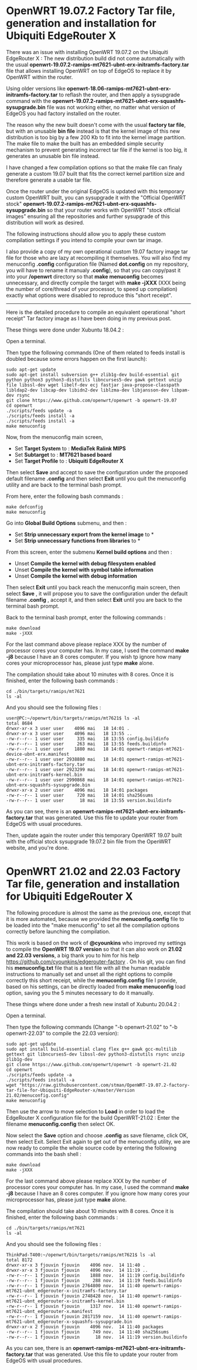 # OpenWRT 19.07.2 Factory Tar file, generation and installation for Ubiquiti EdgeRouter X
  
  
There was an issue with installing OpenWRT 19.07.2 on the Ubiquiti EdgeRouter X : The new distribution build did not come automatically with the usual **openwrt-19.07.2-ramips-mt7621-ubnt-erx-initramfs-factory.tar** file that allows installing OpenWRT on top of EdgeOS to replace it by OpenWRT within the router.

Using older versions like **openwrt-18.06-ramips-mt7621-ubnt-erx-initramfs-factory.tar** to reflash the router, and then apply a sysupgrade command with the **openwrt-19.07.2-ramips-mt7621-ubnt-erx-squashfs-sysupgrade.bin** file was not working either, no matter what version of EdgeOS you had factory installed on the router.

The reason why the new built doesn't come with the usual **factory tar file**, but with an unusable **bin file** instead is that the kernel image of this new distribution is too big by a few 200 Kb to fit into the kernel image partition. The make file to make the built has an embedded simple security mechanism to prevent generating incorrect tar file if the kernel is too big, it generates an unusable bin file instead.

I have changed a few compilation options so that the make file can finaly generate a custom 19.07 built that fits the correct kernel partition size and therefore generate a usable tar file.

Once the router under the original EdgeOS is updated with this temporary custom OpenWRT built, you can sysupgrade it with the "Official OpenWRT stock" **openwrt-19.07.2-ramips-mt7621-ubnt-erx-squashfs-sysupgrade.bin** so that your router works with OpenWRT "stock official images" ensuring all the repositories and further sysupgrade of this distribution will work as desired.

The following instructions should allow you to apply these custom compilation settings if you intend to compile your own tar image.  

I also provide a copy of my own operational custom 19.07 factory image tar file for those who are lazy at recompiling it themselves. You will also find my menuconfig **.config** configuration file (Named **dot.config** on my repository, you will have to rename it manualy **.config**), so that you can copy/past it into your **/openwrt** directory so that **make menuconfig** becomes unnecessary, and directly compile the target with **make -jXXX** (XXX being the number of core/thread of your processor, to speed up compilation) exactly what options were disabled to reproduce this "short receipt".

---

Here is the detailed procedure to compile an equivalent operational "short receipt" Tar factory image as I have been doing in my previous post.

These things were done under Xubuntu 18.04.2 : 

Open a terminal.

Then type the following commands (One of them related to feeds install is doubled because some errors happen on the first launch):

```
sudo apt-get update
sudo apt-get install subversion g++ zlib1g-dev build-essential git python python3 python3-distutils libncurses5-dev gawk gettext unzip file libssl-dev wget libelf-dev ecj fastjar java-propose-classpath libldap2-dev libcap-dev libidn2-dev liblzma-dev libjansson-dev libpam-dev rsync
git clone https://www.github.com/openwrt/openwrt -b openwrt-19.07
cd openwrt
./scripts/feeds update -a
./scripts/feeds install -a
./scripts/feeds install -a
make menuconfig
```

Now, from the menuconfig main screen,

- Set **Target System** to : **MediaTek Ralink MIPS**
- Set **Subtarget** to : **MT7621 based board**
- Set **Target Profile** to : **Ubiquiti EdgeRouter X**

Then select **Save** and accept to save the configuration under the proposed default filename **.config** and then select **Exit** until you quit the menuconfig utility and are back to the terminal bash prompt.

From here, enter the following bash commands : 

```
make defconfig
make menuconfig
```

Go into **Global Build Options** submenu, and then : 

- Set **Strip unnecessary export from the kernel image** to *
- Set **Strip unnecessary functions from libraries** to *
 
From this screen, enter the submenu **Kernel build options** and then : 

- Unset **Compile the kernel with debug filesystem enabled**
- Unset **Compile the kernel with symbol table information**
- Unset **Compile the kernel with debug information**

Then select **Exit** until you back reach the menuconfig main screen, then select **Save** , it will propose you to save the configuration under the default filename **.config** , accept it, and then select **Exit** until you are back to the terminal bash prompt.

Back to the terminal bash prompt, enter the following commands : 

```
make download
make -jXXX
```

For the last command above please replace XXX by the number of processor cores your computer has. In my case, I used the command **make -j8** because I have an 8 cores computer. If you wish tp ignore how many cores your microprocessor has, please just type **make** alone.

The compilation should take about 10 minutes with 8 cores.
Once it is finished, enter the following bash commands : 

```
cd ./bin/targets/ramips/mt7621
ls -al
```

And you should see the following files : 

```
user@PC:~/openwrt/bin/targets/ramips/mt7621$ ls -al
total 8684
drwxr-xr-x 3 user user    4096 mai   18 14:01 .
drwxr-xr-x 3 user user    4096 mai   18 13:55 ..
-rw-r--r-- 1 user user     335 mai   18 13:55 config.buildinfo
-rw-r--r-- 1 user user     263 mai   18 13:55 feeds.buildinfo
-rw-r--r-- 1 user user    1880 mai   18 14:01 openwrt-ramips-mt7621-device-ubnt-erx.manifest
-rw-r--r-- 1 user user 2938880 mai   18 14:01 openwrt-ramips-mt7621-ubnt-erx-initramfs-factory.tar
-rw-r--r-- 1 user user 2923299 mai   18 14:01 openwrt-ramips-mt7621-ubnt-erx-initramfs-kernel.bin
-rw-r--r-- 1 user user 2990868 mai   18 14:01 openwrt-ramips-mt7621-ubnt-erx-squashfs-sysupgrade.bin
drwxr-xr-x 2 user user    4096 mai   18 14:01 packages
-rw-r--r-- 1 user user     720 mai   18 14:01 sha256sums
-rw-r--r-- 1 user user      18 mai   18 13:55 version.buildinfo
```

As you can see, there is an **openwrt-ramips-mt7621-ubnt-erx-initramfs-factory.tar** that was generated. Use this file to update your router from EdgeOS with usual procedures.

Then, update again the router under this temporary OpenWRT 19.07 built with the official stock sysupgrade 19.07.2 bin file from the OpenWRT website, and you're done. 

# OpenWRT 21.02 and 22.03 Factory Tar file, generation and installation for Ubiquiti EdgeRouter X

The following procedure is almost the same as the previous one, except that it is more automated, because we provided the **menuconfig.config** file to be loaded into the "make menuconfig" to set all the compilation options correctly before launching the compilation. 

This work is based on the work of **@cyounkins** who improved my settings to compile the **OpenWRT 19.07 version** so that it can also work on **21.02 and 22.03 versions**, a big thank you to him for his help https://github.com/cyounkins/edgerouter-factory . On his git, you can find his **menuconfig.txt** file that is a text file with all the human readable instructions to manually set and unset all the right options to compile correctly this short receipt, while the **menuconfig.config** file I provide, based on his settings, can be directly loaded from **make menuconfig** load option, saving you the 5 minutes necessary to do it manually.

These things where done under a fresh new install of Xubuntu 20.04.2 : 

Open a terminal.

Then type the following commands (Change "-b openwrt-21.02" to "-b openwrt-22.03" to compile the 22.03 version):

```
sudo apt-get update
sudo apt install build-essential clang flex g++ gawk gcc-multilib gettext git libncurses5-dev libssl-dev python3-distutils rsync unzip zlib1g-dev
git clone https://www.github.com/openwrt/openwrt -b openwrt-21.02
cd openwrt
./scripts/feeds update -a
./scripts/feeds install -a
wget "https://raw.githubusercontent.com/stman/OpenWRT-19.07.2-factory-tar-file-for-Ubiquiti-EdgeRouter-x/master/Version 21.02/menuconfig.config"
make menuconfig
```

Then use the arrow to move selection to **Load** in order to load the EdgeRouter X configuration file for the build OpenWRT-21.02 : Enter the filename **menuconfig.config** then select OK.

Now select the **Save** option and choose **.config** as save filename, click OK, then select Exit.
Select Exit again to get out of the menuconfig utility, we are now ready to compile the whole source code by entering the following commands into the bash shell :


```
make download
make -jXXX
```

For the last command above please replace XXX by the number of processor cores your computer has. In my case, I used the command **make -j8** because I have an 8 cores computer. If you ignore how many cores your microprocessor has, please just type **make** alone.

The compilation should take about 10 minutes with 8 cores.
Once it is finished, enter the following bash commands : 

```
cd ./bin/targets/ramips/mt7621
ls -al
```

And you should see the following files : 

```
ThinkPad-T400:~/openwrt/bin/targets/ramips/mt7621$ ls -al
total 8172
drwxr-xr-x 3 fjouvin fjouvin    4096 nov.  14 11:40 .
drwxr-xr-x 3 fjouvin fjouvin    4096 nov.  14 11:19 ..
-rw-r--r-- 1 fjouvin fjouvin    1888 nov.  14 11:19 config.buildinfo
-rw-r--r-- 1 fjouvin fjouvin     288 nov.  14 11:19 feeds.buildinfo
-rw-r--r-- 1 fjouvin fjouvin 2764800 nov.  14 11:40 openwrt-ramips-mt7621-ubnt_edgerouter-x-initramfs-factory.tar
-rw-r--r-- 1 fjouvin fjouvin 2748428 nov.  14 11:40 openwrt-ramips-mt7621-ubnt_edgerouter-x-initramfs-kernel.bin
-rw-r--r-- 1 fjouvin fjouvin    1317 nov.  14 11:40 openwrt-ramips-mt7621-ubnt_edgerouter-x.manifest
-rw-r--r-- 1 fjouvin fjouvin 2817159 nov.  14 11:40 openwrt-ramips-mt7621-ubnt_edgerouter-x-squashfs-sysupgrade.bin
drwxr-xr-x 2 fjouvin fjouvin    4096 nov.  14 11:40 packages
-rw-r--r-- 1 fjouvin fjouvin     749 nov.  14 11:40 sha256sums
-rw-r--r-- 1 fjouvin fjouvin      18 nov.  14 11:19 version.buildinfo
```

As you can see, there is an **openwrt-ramips-mt7621-ubnt-erx-initramfs-factory.tar** that was generated. Use this file to update your router from EdgeOS with usual procedures.

